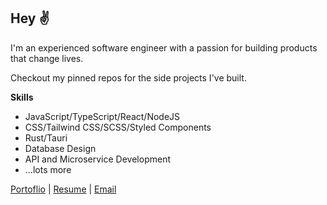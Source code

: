 ## Hey ✌️

I'm an experienced software engineer with a passion for building products that change lives.

Checkout my pinned repos for the side projects I've built.

__Skills__
- JavaScript/TypeScript/React/NodeJS
- CSS/Tailwind CSS/SCSS/Styled Components
- Rust/Tauri
- Database Design
- API and Microservice Development
- ...lots more

[Portoflio](https://weaklytyped.com) | 
[Resume](https://weaklytyped.com/andrew-johnson-resume.pdf) | 
[Email](mailto:andrewj@hey.com)
